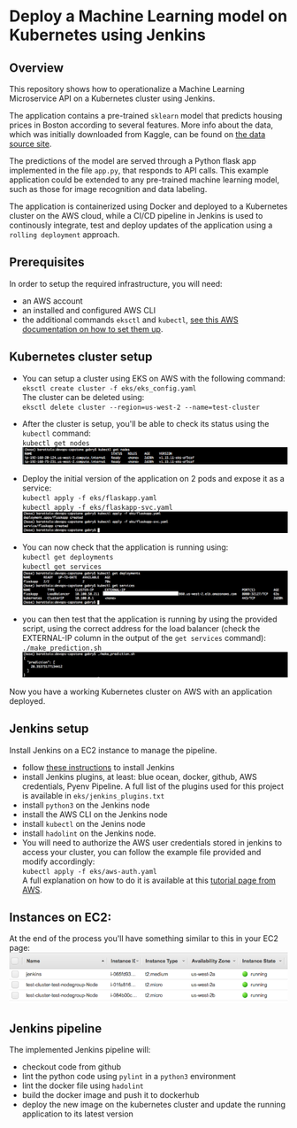 # Deploy a Machine Learning model on Kubernetes using Jenkins

## Overview

This repository shows how to operationalize a Machine Learning Microservice API on a Kubernetes cluster using Jenkins.

The application contains a pre-trained `sklearn` model that predicts housing prices in Boston according to several features. More info about the data, which was initially downloaded from Kaggle, can be found on [the data source site](https://www.kaggle.com/c/boston-housing). 

The predictions of the model are served through a Python flask app implemented in the file `app.py`, that responds to API calls. This example application could be extended to any pre-trained machine learning model, such as those for image recognition and data labeling.

The application is containerized using Docker and deployed to a Kubernetes cluster on the AWS cloud, while a CI/CD pipeline in Jenkins is used to continously integrate, test and deploy updates of the application using a `rolling deployment` approach.

## Prerequisites
In order to setup the required infrastructure, you will need:
- an AWS account
- an installed and configured AWS CLI
- the additional commands `eksctl` and `kubectl`, [see this AWS documentation on how to set them up](https://docs.aws.amazon.com/eks/latest/userguide/getting-started-eksctl.html).

## Kubernetes cluster setup
-  You can setup a cluster using EKS on AWS with the following command:  
`eksctl create cluster -f eks/eks_config.yaml`  
The cluster can be deleted using:  
`eksctl delete cluster --region=us-west-2 --name=test-cluster`

-  After the cluster is setup, you'll be able to check its status using the `kubectl` command:  
`kubectl get nodes`  
![Output](screens/01_get_nodes.png)

-  Deploy the initial version of the application on 2 pods and expose it as a service:  
`kubectl apply -f eks/flaskapp.yaml`  
`kubectl apply -f eks/flaskapp-svc.yaml`
![Output](screens/02_deploy.png)

- You can now check that the application is running using:  
`kubectl get deployments`  
`kubectl get services`  
![Output](screens/03_check.png)

- you can then test that the application is running by using the provided script, using the correct address for the load balancer (check the EXTERNAL-IP column in the output of the `get services` command):  
`./make_prediction.sh`
![Output](screens/04_get_pred.png)

Now you have a working Kubernetes cluster on AWS with an application deployed.

## Jenkins setup
Install Jenkins on a EC2 instance to manage the pipeline.
- follow [these instructions](https://www.jenkins.io/doc/book/installing/) to install Jenkins
- install Jenkins plugins, at least: blue ocean, docker, github, AWS credentials, Pyenv Pipeline. A full list of the plugins used for this project is available in `eks/jenkins_plugins.txt`
- install `python3` on the Jenkins node
- install the AWS CLI on the Jenkins node
- install `kubectl` on the Jenins node
- install `hadolint` on the Jenkins node.
-  You will need to authorize the AWS user credentials stored in jenkins to access your cluster, you can follow the example file provided and modify accordingly:   
`kubectl apply -f eks/aws-auth.yaml`  
A full explanation on how to do it is available at this [tutorial page from AWS](https://aws.amazon.com/it/premiumsupport/knowledge-center/amazon-eks-cluster-access/).

## Instances on EC2:
At the end of the process you'll have something similar to this in your EC2 page:
![Screen](screens/05_instances.png)

## Jenkins pipeline
The implemented Jenkins pipeline will:
- checkout code from github
- lint the python code using `pylint` in a `python3` environment
- lint the docker file using `hadolint`
- build the docker image and push it to dockerhub
- deploy the new image on the kubernetes cluster and update the running application to its latest version


